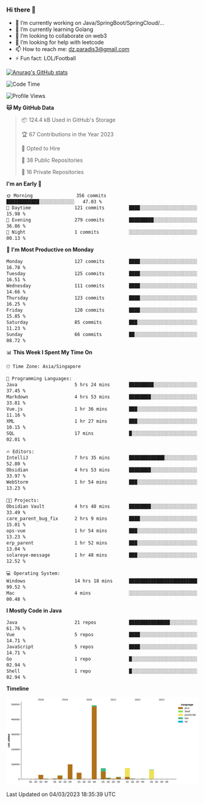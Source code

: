 ### Hi there 👋

- 🔭 I’m currently working on Java/SpringBoot/SpringCloud/...
- 🌱 I’m currently learning Golang
- 👯 I’m looking to collaborate on web3
- 🤔 I’m looking for help with leetcode
- 📫 How to reach me: dz.paradis3@gmail.com
- ⚡ Fun fact: LOL/Football

[![Anurag's GitHub stats](https://github-readme-stats.vercel.app/api?username=xiumu2017&show_icons=true&theme=radical)](https://github.com/anuraghazra/github-readme-stats)

<!--
**xiumu2017/xiumu2017** is a ✨ _special_ ✨ repository because its `README.md` (this file) appears on your GitHub profile.

Here are some ideas to get you started:

- 🔭 I’m currently working on ...
- 🌱 I’m currently learning ...
- 👯 I’m looking to collaborate on ...
- 🤔 I’m looking for help with ...
- 💬 Ask me about ...
- 📫 How to reach me: ...
- 😄 Pronouns: ...
- ⚡ Fun fact: ...
-->

<!--START_SECTION:waka-->
![Code Time](http://img.shields.io/badge/Code%20Time-1%2C222%20hrs%2037%20mins-blue)

![Profile Views](http://img.shields.io/badge/Profile%20Views-16-blue)

**🐱 My GitHub Data** 

> 📦 124.4 kB Used in GitHub's Storage 
 > 
> 🏆 67 Contributions in the Year 2023
 > 
> 💼 Opted to Hire
 > 
> 📜 38 Public Repositories 
 > 
> 🔑 16 Private Repositories 
 > 
**I'm an Early 🐤** 

```text
🌞 Morning                356 commits         ████████████░░░░░░░░░░░░░   47.03 % 
🌆 Daytime                121 commits         ████░░░░░░░░░░░░░░░░░░░░░   15.98 % 
🌃 Evening                279 commits         █████████░░░░░░░░░░░░░░░░   36.86 % 
🌙 Night                  1 commits           ░░░░░░░░░░░░░░░░░░░░░░░░░   00.13 % 
```
📅 **I'm Most Productive on Monday** 

```text
Monday                   127 commits         ████░░░░░░░░░░░░░░░░░░░░░   16.78 % 
Tuesday                  125 commits         ████░░░░░░░░░░░░░░░░░░░░░   16.51 % 
Wednesday                111 commits         ████░░░░░░░░░░░░░░░░░░░░░   14.66 % 
Thursday                 123 commits         ████░░░░░░░░░░░░░░░░░░░░░   16.25 % 
Friday                   120 commits         ████░░░░░░░░░░░░░░░░░░░░░   15.85 % 
Saturday                 85 commits          ███░░░░░░░░░░░░░░░░░░░░░░   11.23 % 
Sunday                   66 commits          ██░░░░░░░░░░░░░░░░░░░░░░░   08.72 % 
```


📊 **This Week I Spent My Time On** 

```text
🕑︎ Time Zone: Asia/Singapore

💬 Programming Languages: 
Java                     5 hrs 24 mins       █████████░░░░░░░░░░░░░░░░   37.45 % 
Markdown                 4 hrs 53 mins       ████████░░░░░░░░░░░░░░░░░   33.81 % 
Vue.js                   1 hr 36 mins        ███░░░░░░░░░░░░░░░░░░░░░░   11.16 % 
XML                      1 hr 27 mins        ███░░░░░░░░░░░░░░░░░░░░░░   10.15 % 
SQL                      17 mins             █░░░░░░░░░░░░░░░░░░░░░░░░   02.01 % 

🔥 Editors: 
IntelliJ                 7 hrs 35 mins       █████████████░░░░░░░░░░░░   52.80 % 
Obsidian                 4 hrs 53 mins       ████████░░░░░░░░░░░░░░░░░   33.97 % 
WebStorm                 1 hr 54 mins        ███░░░░░░░░░░░░░░░░░░░░░░   13.23 % 

🐱‍💻 Projects: 
Obsidian Vault           4 hrs 48 mins       ████████░░░░░░░░░░░░░░░░░   33.49 % 
care_parent_bug_fix      2 hrs 9 mins        ████░░░░░░░░░░░░░░░░░░░░░   15.01 % 
ops-vue                  1 hr 54 mins        ███░░░░░░░░░░░░░░░░░░░░░░   13.23 % 
erp_parent               1 hr 52 mins        ███░░░░░░░░░░░░░░░░░░░░░░   13.04 % 
solareye-message         1 hr 48 mins        ███░░░░░░░░░░░░░░░░░░░░░░   12.52 % 

💻 Operating System: 
Windows                  14 hrs 18 mins      █████████████████████████   99.52 % 
Mac                      4 mins              ░░░░░░░░░░░░░░░░░░░░░░░░░   00.48 % 
```

**I Mostly Code in Java** 

```text
Java                     21 repos            ███████████████░░░░░░░░░░   61.76 % 
Vue                      5 repos             ████░░░░░░░░░░░░░░░░░░░░░   14.71 % 
JavaScript               5 repos             ████░░░░░░░░░░░░░░░░░░░░░   14.71 % 
Go                       1 repo              █░░░░░░░░░░░░░░░░░░░░░░░░   02.94 % 
Shell                    1 repo              █░░░░░░░░░░░░░░░░░░░░░░░░   02.94 % 
```



**Timeline**

![Lines of Code chart](https://raw.githubusercontent.com/xiumu2017/xiumu2017/main/assets/bar_graph.png)


 Last Updated on 04/03/2023 18:35:39 UTC
<!--END_SECTION:waka-->

